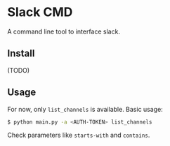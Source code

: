 # Slack CMD

A command line tool to interface slack.

## Install
(TODO)

## Usage

For now, only `list_channels` is available. Basic usage:

```bash
$ python main.py -a <AUTH-TOKEN> list_channels
```

Check parameters like `starts-with` and `contains`.
